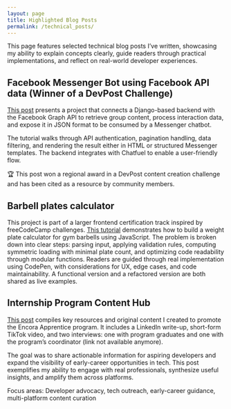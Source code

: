 ```yaml
---
layout: page
title: Highlighted Blog Posts
permalink: /technical_posts/
---
```


This page features selected technical blog posts I’ve written, showcasing my ability to explain concepts clearly, guide readers through practical implementations, and reflect on real-world developer experiences.


## Facebook Messenger Bot using Facebook API data (Winner of a DevPost Challenge)

[This post](https://mkfnx.github.io/Facebook-API-en-bot-de-Messenger/) presents a project that connects a Django-based backend with the Facebook Graph API to retrieve group content, process interaction data, and expose it in JSON format to be consumed by a Messenger chatbot.

The tutorial walks through API authentication, pagination handling, data filtering, and rendering the result either in HTML or structured Messenger templates. The backend integrates with Chatfuel to enable a user-friendly flow.

🏆 This post won a regional award in a DevPost content creation challenge and has been cited as a resource by community members.


## Barbell plates calculator

This project is part of a larger frontend certification track inspired by freeCodeCamp challenges. [This tutorial](https://mkfnx.github.io/fCC-Barbell-1/) demonstrates how to build a weight plate calculator for gym barbells using JavaScript.
The problem is broken down into clear steps: parsing input, applying validation rules, computing symmetric loading with minimal plate count, and optimizing code readability through modular functions.
Readers are guided through real implementation using CodePen, with considerations for UX, edge cases, and code maintainability. A functional version and a refactored version are both shared as live examples.


## Internship Program Content Hub

[This post](https://mkfnx.github.io/encora-apprentice/) compiles key resources and original content I created to promote the Encora Apprentice program. It includes a LinkedIn write-up, short-form TikTok video, and two interviews: one with program graduates and one with the program’s coordinator (link not available anymore).

The goal was to share actionable information for aspiring developers and expand the visibility of early-career opportunities in tech. This post exemplifies my ability to engage with real professionals, synthesize useful insights, and amplify them across platforms.

Focus areas: Developer advocacy, tech outreach, early-career guidance, multi-platform content curation

